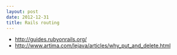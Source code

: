 ```yaml
---
layout: post
date: 2012-12-31
title: Rails routing
---
```

- <http://guides.rubyonrails.org/>
- <http://www.artima.com/lejava/articles/why_put_and_delete.html>

